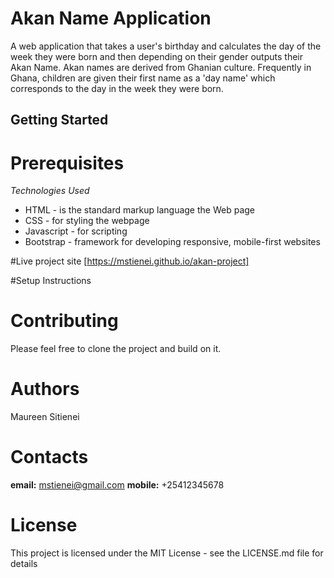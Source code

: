 # Akan Name Application
A web application that takes a user's birthday and calculates the day of the week they were born and then depending on their gender outputs their Akan Name. Akan names are derived from Ghanian culture. Frequently in Ghana, children are given their first name as a 'day name' which corresponds to the day in the week they were born.

## Getting Started
# Prerequisites
_Technologies Used_
* HTML - is the standard markup language the Web page
* CSS - for styling the webpage
* Javascript - for scripting
* Bootstrap - framework for developing responsive, mobile-first websites

#Live project site
[https://mstienei.github.io/akan-project]

#Setup Instructions
# Contributing
Please feel free to clone the project and build on it.

# Authors
Maureen Sitienei

# Contacts
**email:** mstienei@gmail.com
**mobile:** +25412345678

# License
This project is licensed under the MIT License - see the LICENSE.md file for details
